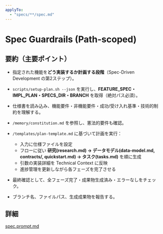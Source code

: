 ```yaml
---
applyTo:
  - "specs/**/spec.md"
---
```


# Spec Guardrails (Path-scoped)


## 要約（主要ポイント）

- 指定された機能を**どう実装するか計画する段階**（Spec-Driven Development の第2ステップ）。
- `scripts/setup-plan.sh --json` を実行し、**FEATURE\_SPEC・IMPL\_PLAN・SPECS\_DIR・BRANCH** を取得（絶対パス必須）。
- 仕様書を読み込み、機能要件・非機能要件・成功/受け入れ基準・技術的制約を理解する。
- `/memory/constitution.md` を参照し、憲法的要件も確認。
- `/templates/plan-template.md` に基づいて計画を実行：

    - 入力に仕様ファイルを設定
    - フローに従い **研究(research.md) → データモデル(data-model.md, contracts/, quickstart.md) → タスク(tasks.md)** を順に生成
    - 引数の実装詳細を Technical Context に反映
    - 進捗管理を更新しながら各フェーズを完了させる
- 最終確認として、全フェーズ完了・成果物生成済み・エラーなしをチェック。
- ブランチ名、ファイルパス、生成成果物を報告する。

## 詳細

[spec.prompt.md](.github/prompts/spec.prompt.md)
